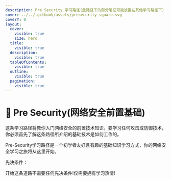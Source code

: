 ```yaml
---
description: Pre Security 学习路径(此路径下的部分笔记可能放置在其他学习路径下)
cover: ../../.gitbook/assets/presecurity-square.svg
coverY: 0
layout:
  cover:
    visible: true
    size: hero
  title:
    visible: true
  description:
    visible: true
  tableOfContents:
    visible: true
  outline:
    visible: true
  pagination:
    visible: true
---
```


# 🤩 Pre Security(网络安全前置基础)

这条学习路径将教你入门网络安全的前置技术知识，要学习任何攻击或防御技术，你必须首先了解这条路径所介绍的基础技术是如何工作的。

Pre-Security学习路径是一个初学者友好且有趣的基础知识学习方式，你的网络安全学习之旅将从这里开始。&#x20;

先决条件：

开始这条道路不需要任何先决条件!仅需要拥有学习热情!
